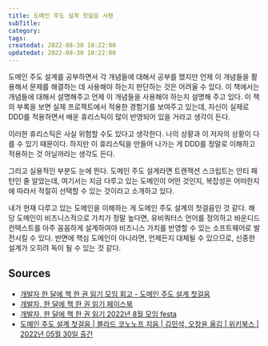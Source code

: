 ```yaml
---
title: 도메인 주도 설계 첫걸음 서평
subTitle:
category: 
tags: 
createdat: 2022-08-30 18:22:00
updatedat: 2022-08-30 18:22:00
---
```


도메인 주도 설계를 공부하면서 각 개념들에 대해서 공부를 했지만 언제 이 개념들을
활용해서 문제를 해결하는 데 사용해야 하는지 판단하는 것은 어려울 수 있다. 이 책에서는 개념들에
대해서 설명해주고 언제 이 개념들을 사용해야 하는지 설명해 주고 있다. 이
책의 부록을 보면 실제 프로젝트에서 적용한 경험기를 보여주고 있는데, 자신이
실제로 DDD를 적용하면서 배운 휴리스틱이 많이 반영되어 있을 거라고 생각이 든다.  

이러한 휴리스틱은 사실 위험할 수도 있다고 생각한다. 나의 상황과 이 저자의 상황이
다를 수 있기 때문이다. 하지만 이 휴리스틱을 만들어 나가는 게 DDD를 정말로 이해하고
적용하는 것 아닐까라는 생각도 든다.  

그리고 실용적인 부분도 눈에 띈다. 도메인 주도 설계라면 트랜잭션 스크립트는 안티
패턴인 줄 알았는데, 여기서는 지금 다루고 있는 도메인이 어떤 것인지, 복잡성은
어떠한지에 따라서 적절히 선택할 수 있는 것이라고 소개하고 있다.  

내가 현재 다루고 있는 도메인을 이해하는 게 도메인 주도 설계의 첫걸음인 것 같다.
해당 도메인이 비즈니스적으로 가치가 정말 높다면, 유비쿼터스 언어를 정의하고
바운디드 컨텍스트를 아주 꼼꼼하게 설계하여야 비즈니스 가치를 반영할 수 있는
소프트웨어로 발전시킬 수 있다. 반면에 핵심 도메인이 아니라면, 언제든지 대체될 수
있으므로, 신중한 설계가 오히려 독이 될 수 있는 것 같다.

## Sources

* [개발자 한 달에 책 한 권 읽기 모임 회고 - 도메인 주도 설계 첫걸음](https://hannut91.github.io/retrospective/reading-books/learning-domain-driven-design)
* [개발자, 한 달에 책 한 권 읽기 페이스북](https://www.facebook.com/dev.reader)
* [개발자, 한 달에 책 한 권 읽기 2022년 8월 모임 festa](https://festa.io/events/2520)
* [도메인 주도 설계 첫걸음 \| 블라드 코노노프 지음 \| 김민석, 오창윤 옮김 \| 위키북스 \| 2022년 05월 30일 출간](http://www.kyobobook.co.kr/product/detailViewKor.laf?barcode=9788952772442)
